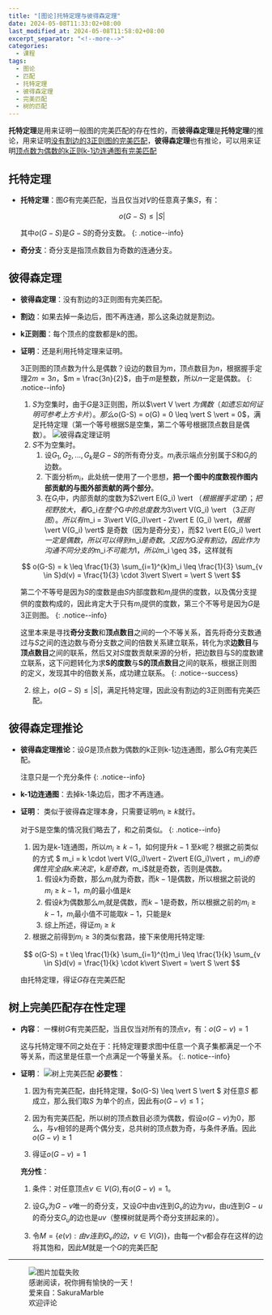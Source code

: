 ```yaml
---
title: "[图论]托特定理与彼得森定理"
date: 2024-05-08T11:33:02+08:00
last_modified_at: 2024-05-08T11:58:02+08:00
excerpt_separator: "<!--more-->"
categories:
  - 课程
tags:
  - 图论
  - 匹配
  - 托特定理
  - 彼得森定理
  - 完美匹配
  - 树的匹配
---
```

**托特定理**是用来证明一般图的完美匹配的存在性的，而**彼得森定理**是**托特定理**的推论，用来证明<u>没有割边的3正则图的完美匹配</u>，**彼得森定理**也有推论，可以用来证明<u>顶点数为偶数的k正则k-1边连通图有完美匹配</u>
<!--more-->
## 托特定理
- **托特定理**：图$G$有完美匹配，当且仅当对$V$的任意真子集$S$，有：
  
  $$
  o(G-S) \leq |S|
  $$

  其中$o(G-S)$是$G-S$的奇分支数。
  {: .notice--info}
- **奇分支**：奇分支是指顶点数目为奇数的连通分支。

## 彼得森定理
- **彼得森定理**：没有割边的3正则图有完美匹配。
- **割边**：如果去掉一条边后，图不再连通，那么这条边就是割边。
- **k正则图**：每个顶点的度数都是k的图。
- **证明**：还是利用托特定理来证明。
  
  3正则图的顶点数为什么是偶数？设边的数目为$m$，顶点数目为$n$，根据握手定理$2m = 3n$，$m = \frac{3n}{2}$，由于$m$是整数，所以$n$一定是偶数。
  {: .notice--info}

  1. $S$为空集时，由于$G$是3正则图，所以$\vert V \vert $为偶数（如遗忘如何证明可参考上方卡片）。那么$o(G-S) = o(G) = 0 \leq  \vert S \vert = 0$，满足托特定理（第一个等号根据S是空集，第二个等号根据顶点数目是偶数）。
  ![彼得森定理证明](/sakuramarble/assets/post-pictures/2024-05-08-[图论]托特定理与彼得森定理/彼得森定理证明.png)
  1. $S$不为空集时。
     1. 设$G_1,G_2,...,G_k$是$G-S$的所有奇分支。$m_i$表示端点分别属于$S$和$G_i$的边数。
     2. 下面分析$m_i$，此处统一使用了一个思想，**把一个图中的度数视作图内部贡献的与图外部贡献的两个部分**。
     3. 在$G_i$中，内部贡献的度数为$2\vert E(G_i) \vert $（根据握手定理）；把视野放大，看$G_i$在整个$G$中的总度数为$3\vert V(G_i) \vert $（3正则图）。所以有$m_i = 3\vert V(G_i)\vert - 2\vert E (G_i) \vert$，根据$\vert V(G_i) \vert$ 是奇数（因为是奇分支），而$2 \vert E(G_i) \vert $一定是偶数，所以可以得到$m_i$是奇数。又因为$G$没有割边，因此作为沟通不同分支的$m_i$不可能为1，所以$m_i \geq 3$，这样就有
   
    $$
    o(G-S) = k \leq \frac{1}{3} \sum_{i=1}^{k}m_i \leq \frac{1}{3} \sum_{v \in S}d(v) = \frac{1}{3} \cdot 3\vert S\vert  = \vert S \vert
    $$

    第二个不等号是因为$S$的度数是由$S$内部度数和$m_i$提供的度数，以及偶分支提供的度数构成的，因此肯定大于只有$m_i$提供的度数，第三个不等号是因为$G$是3正则图。
    {: .notice--info}

    这里本来是寻找**奇分支数**和**顶点数目**之间的一个不等关系，首先将奇分支数通过与$S$之间的连边数与奇分支数之间的倍数关系建立联系，转化为求**边数目**与**顶点数目**之间的联系，然后又对$S$度数贡献来源的分析，把边数目与S的度数建立联系，这下问题转化为求**S的度数**与**S的顶点数目**之间的联系，根据正则图的定义，发现其中的倍数关系，成功建立联系。
    {: .notice--success}

  2. 综上，$o(G-S) \leq \vert S \vert$，满足托特定理，因此没有割边的3正则图有完美匹配。

## 彼得森定理推论
- **彼得森定理推论**：设$G$是顶点数为偶数的k正则k-1边连通图，那么$G$有完美匹配。
  
  注意只是一个充分条件
  {: .notice--info}

- **k-1边连通图**：去掉k-1条边后，图才不再连通。
- **证明**：
  类似于彼得森定理本身，只需要证明$m_i \geq k$就行。

  对于S是空集的情况我们略去了，和之前类似。
  {: .notice--info}

  1. 因为是k-1连通图，所以$m_i \geq k-1$，如何提升$k-1$ 至$k$呢？根据之前类似的方式 $ m_i = k \cdot \vert V(G_i)\vert  - 2\vert E(G_i)\vert $，$m_i$的奇偶性完全由$k$来决定，$k$是奇数，$m_i$就是奇数，否则是偶数。
     1. 假设$k$为奇数，那么$m_i$就为奇数，而$k-1$是偶数，所以根据之前说的$m_i \geq k-1$，$m_i$的最小值是$k$
     2. 假设$k$为偶数那么$m_i$就是偶数，而$k-1$是奇数，所以根据之前的$m_i \geq k-1$，$m_i$最小值不可能取$k-1$，只能是$k$
     3. 综上所述，得证$m_i \geq k$
  2. 根据之前得到$m_i \geq 3$的类似套路，接下来使用托特定理:
   
  $$
  o(G-S) = t \leq \frac{1}{k} \sum_{i=1}^{t}m_i \leq \frac{1}{k} \sum_{v \in S}d(v) = \frac{1}{k} \cdot k\vert S\vert  = \vert S \vert
  $$

  由托特定理，得证$G$存在完美匹配

## 树上完美匹配存在性定理
- **内容**：
  一棵树$G$有完美匹配，当且仅当对所有的顶点$v$，有：$o(G-v) = 1$

  这与托特定理不同之处在于：托特定理要求图中任意一个真子集都满足一个不等关系，而这里是任意一个点满足一个等量关系。
  {:. notice--info}

- **证明**：
  ![树上完美匹配](/sakuramarble/assets/post-pictures/2024-05-08-[图论]托特定理与彼得森定理/树上完美匹配证明.png)
  **必要性**：

  1. 因为有完美匹配，由托特定理，$o(G-S) \leq \vert S \vert $ 对任意$S$ 都成立，那么我们取$S$ 为单个的点，因此有$o(G-v) \leq 1$；

  2. 因为有完美匹配，所以树的顶点数目必须为偶数，假设$o(G-v)$为0，那么，与$v$相邻的是两个偶分支，总共树的顶点数为奇，与条件矛盾。因此$o(G-v) \geq 1$

  3. 得证$o(G-v) = 1$

  **充分性**：
  
  1. 条件：对任意顶点$v \in V(G)$,有$o(G-v) = 1$。

  2. 设$G_v$为$G-v$唯一的奇分支，又设$G$中由$v$连到$G_v$的边为$vu$，由$u$连到$G-u$的奇分支$G_u$的边也是$uv$（整棵树就是两个奇分支拼起来的）。

  3. 令$M = \{e(v):由v连到G_v的边，v \in V(G)\}$，由每一个$v$都会存在这样的边将其饱和，因此$M$就是一个$G$的完美匹配

---
<figure>
  <img src="/sakuramarble/assets/images/thanks.png" alt="图片加载失败">
  <figcaption>
  感谢阅读，祝你拥有愉快的一天！
  <br>
  爱来自：SakuraMarble
  <br>
  欢迎评论
  </figcaption>
</figure>

<script src="https://utteranc.es/client.js"
        repo="SakuraMarble/sakuramarble"
        issue-term="pathname"
        label="✨"
        theme="github-dark"
        crossorigin="anonymous"
        async>
</script>
  